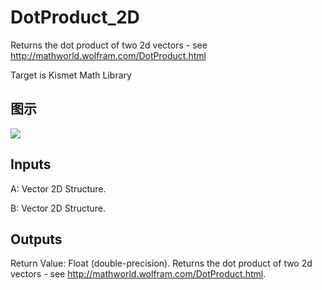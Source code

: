 # DotProduct_2D

Returns the dot product of two 2d vectors - see http://mathworld.wolfram.com/DotProduct.html

Target is Kismet Math Library

## 图示

![]($-20221218-19582934.png)

## Inputs

A: Vector 2D Structure.

B: Vector 2D Structure.  

## Outputs

Return Value: Float (double-precision). Returns the dot product of two 2d vectors - see http://mathworld.wolfram.com/DotProduct.html.

